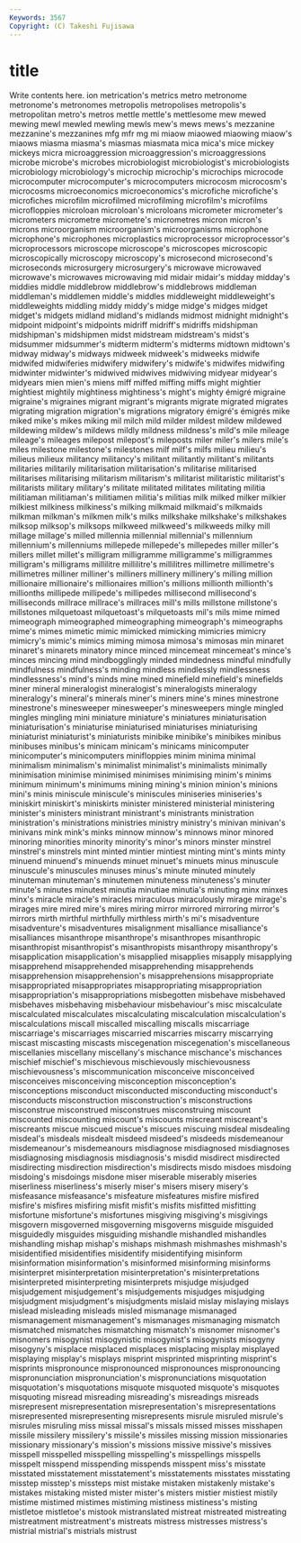 ```yaml
---
Keywords: 3567 
Copyright: (C) Takeshi Fujisawa
---
```


# title

Write contents here.
ion metrication's metrics metro metronome metronome's metronomes metropolis metropolises metropolis's
metropolitan metro's metros mettle mettle's mettlesome mew mewed mewing mewl
mewled mewling mewls mew's mews mews's mezzanine mezzanine's mezzanines mfg
mfr mg mi miaow miaowed miaowing miaow's miaows miasma miasma's
miasmas miasmata mica mica's mice mickey mickeys micra microaggression microaggression's
microaggressions microbe microbe's microbes microbiologist microbiologist's microbiologists microbiology microbiology's microchip
microchip's microchips microcode microcomputer microcomputer's microcomputers microcosm microcosm's microcosms microeconomics
microeconomics's microfiche microfiche's microfiches microfilm microfilmed microfilming microfilm's microfilms microfloppies
microloan microloan's microloans micrometer micrometer's micrometers micrometre micrometre's micrometres micron
micron's microns microorganism microorganism's microorganisms microphone microphone's microphones microplastics microprocessor
microprocessor's microprocessors microscope microscope's microscopes microscopic microscopically microscopy microscopy's microsecond
microsecond's microseconds microsurgery microsurgery's microwave microwaved microwave's microwaves microwaving mid
midair midair's midday midday's middies middle middlebrow middlebrow's middlebrows middleman
middleman's middlemen middle's middles middleweight middleweight's middleweights middling middy middy's
midge midge's midges midget midget's midgets midland midland's midlands midmost
midnight midnight's midpoint midpoint's midpoints midriff midriff's midriffs midshipman midshipman's
midshipmen midst midstream midstream's midst's midsummer midsummer's midterm midterm's midterms
midtown midtown's midway midway's midways midweek midweek's midweeks midwife midwifed
midwiferies midwifery midwifery's midwife's midwifes midwifing midwinter midwinter's midwived midwives
midwiving midyear midyear's midyears mien mien's miens miff miffed miffing
miffs might mightier mightiest mightily mightiness mightiness's might's mighty émigré
migraine migraine's migraines migrant migrant's migrants migrate migrated migrates migrating
migration migration's migrations migratory émigré's émigrés mike miked mike's mikes
miking mil milch mild milder mildest mildew mildewed mildewing mildew's
mildews mildly mildness mildness's mild's mile mileage mileage's mileages milepost
milepost's mileposts miler miler's milers mile's miles milestone milestone's milestones
milf milf's milfs milieu milieu's milieus milieux militancy militancy's militant
militantly militant's militants militaries militarily militarisation militarisation's militarise militarised militarises
militarising militarism militarism's militarist militaristic militarist's militarists military military's militate
militated militates militating militia militiaman militiaman's militiamen militia's militias milk
milked milker milkier milkiest milkiness milkiness's milking milkmaid milkmaid's milkmaids
milkman milkman's milkmen milk's milks milkshake milkshake's milkshakes milksop milksop's
milksops milkweed milkweed's milkweeds milky mill millage millage's milled millennia
millennial millennial's millennium millennium's millenniums millepede millepede's millepedes miller miller's
millers millet millet's milligram milligramme milligramme's milligrammes milligram's milligrams millilitre
millilitre's millilitres millimetre millimetre's millimetres milliner milliner's milliners millinery millinery's
milling million millionaire millionaire's millionaires million's millions millionth millionth's millionths
millipede millipede's millipedes millisecond millisecond's milliseconds millrace millrace's millraces mill's
mills millstone millstone's millstones milquetoast milquetoast's milquetoasts mil's mils mime
mimed mimeograph mimeographed mimeographing mimeograph's mimeographs mime's mimes mimetic mimic
mimicked mimicking mimicries mimicry mimicry's mimic's mimics miming mimosa mimosa's
mimosas min minaret minaret's minarets minatory mince minced mincemeat mincemeat's
mince's minces mincing mind mindbogglingly minded mindedness mindful mindfully mindfulness
mindfulness's minding mindless mindlessly mindlessness mindlessness's mind's minds mine mined
minefield minefield's minefields miner mineral mineralogist mineralogist's mineralogists mineralogy mineralogy's
mineral's minerals miner's miners mine's mines minestrone minestrone's minesweeper minesweeper's
minesweepers mingle mingled mingles mingling mini miniature miniature's miniatures miniaturisation
miniaturisation's miniaturise miniaturised miniaturises miniaturising miniaturist miniaturist's miniaturists minibike minibike's
minibikes minibus minibuses minibus's minicam minicam's minicams minicomputer minicomputer's minicomputers
minifloppies minim minima minimal minimalism minimalism's minimalist minimalist's minimalists minimally
minimisation minimise minimised minimises minimising minim's minims minimum minimum's minimums
mining mining's minion minion's minions mini's minis miniscule miniscule's miniscules
miniseries miniseries's miniskirt miniskirt's miniskirts minister ministered ministerial ministering minister's
ministers ministrant ministrant's ministrants ministration ministration's ministrations ministries ministry ministry's
minivan minivan's minivans mink mink's minks minnow minnow's minnows minor
minored minoring minorities minority minority's minor's minors minster minstrel minstrel's
minstrels mint minted mintier mintiest minting mint's mints minty minuend
minuend's minuends minuet minuet's minuets minus minuscule minuscule's minuscules minuses
minus's minute minuted minutely minuteman minuteman's minutemen minuteness minuteness's minuter
minute's minutes minutest minutia minutiae minutia's minuting minx minxes minx's
miracle miracle's miracles miraculous miraculously mirage mirage's mirages mire mired
mire's mires miring mirror mirrored mirroring mirror's mirrors mirth mirthful
mirthfully mirthless mirth's mi's misadventure misadventure's misadventures misalignment misalliance misalliance's
misalliances misanthrope misanthrope's misanthropes misanthropic misanthropist misanthropist's misanthropists misanthropy misanthropy's
misapplication misapplication's misapplied misapplies misapply misapplying misapprehend misapprehended misapprehending misapprehends
misapprehension misapprehension's misapprehensions misappropriate misappropriated misappropriates misappropriating misappropriation misappropriation's misappropriations
misbegotten misbehave misbehaved misbehaves misbehaving misbehaviour misbehaviour's misc miscalculate miscalculated
miscalculates miscalculating miscalculation miscalculation's miscalculations miscall miscalled miscalling miscalls miscarriage
miscarriage's miscarriages miscarried miscarries miscarry miscarrying miscast miscasting miscasts miscegenation
miscegenation's miscellaneous miscellanies miscellany miscellany's mischance mischance's mischances mischief mischief's
mischievous mischievously mischievousness mischievousness's miscommunication misconceive misconceived misconceives misconceiving misconception
misconception's misconceptions misconduct misconducted misconducting misconduct's misconducts misconstruction misconstruction's misconstructions
misconstrue misconstrued misconstrues misconstruing miscount miscounted miscounting miscount's miscounts miscreant
miscreant's miscreants miscue miscued miscue's miscues miscuing misdeal misdealing misdeal's
misdeals misdealt misdeed misdeed's misdeeds misdemeanour misdemeanour's misdemeanours misdiagnose misdiagnosed
misdiagnoses misdiagnosing misdiagnosis misdiagnosis's misdid misdirect misdirected misdirecting misdirection misdirection's
misdirects misdo misdoes misdoing misdoing's misdoings misdone miser miserable miserably
miseries miserliness miserliness's miserly miser's misers misery misery's misfeasance misfeasance's
misfeature misfeatures misfire misfired misfire's misfires misfiring misfit misfit's misfits
misfitted misfitting misfortune misfortune's misfortunes misgiving misgiving's misgivings misgovern misgoverned
misgoverning misgoverns misguide misguided misguidedly misguides misguiding mishandle mishandled mishandles
mishandling mishap mishap's mishaps mishmash mishmashes mishmash's misidentified misidentifies misidentify
misidentifying misinform misinformation misinformation's misinformed misinforming misinforms misinterpret misinterpretation misinterpretation's
misinterpretations misinterpreted misinterpreting misinterprets misjudge misjudged misjudgement misjudgement's misjudgements misjudges
misjudging misjudgment misjudgment's misjudgments mislaid mislay mislaying mislays mislead misleading
misleads misled mismanage mismanaged mismanagement mismanagement's mismanages mismanaging mismatch mismatched
mismatches mismatching mismatch's misnomer misnomer's misnomers misogynist misogynistic misogynist's misogynists
misogyny misogyny's misplace misplaced misplaces misplacing misplay misplayed misplaying misplay's
misplays misprint misprinted misprinting misprint's misprints mispronounce mispronounced mispronounces mispronouncing
mispronunciation mispronunciation's mispronunciations misquotation misquotation's misquotations misquote misquoted misquote's misquotes
misquoting misread misreading misreading's misreadings misreads misrepresent misrepresentation misrepresentation's misrepresentations
misrepresented misrepresenting misrepresents misrule misruled misrule's misrules misruling miss missal
missal's missals missed misses misshapen missile missilery missilery's missile's missiles
missing mission missionaries missionary missionary's mission's missions missive missive's missives
misspell misspelled misspelling misspelling's misspellings misspells misspelt misspend misspending misspends
misspent miss's misstate misstated misstatement misstatement's misstatements misstates misstating misstep
misstep's missteps mist mistake mistaken mistakenly mistake's mistakes mistaking misted
mister mister's misters mistier mistiest mistily mistime mistimed mistimes mistiming
mistiness mistiness's misting mistletoe mistletoe's mistook mistranslated mistreat mistreated mistreating
mistreatment mistreatment's mistreats mistress mistresses mistress's mistrial mistrial's mistrials mistrust
